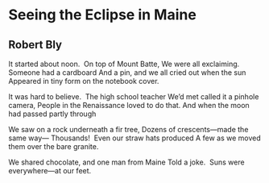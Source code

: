 # Seeing the Eclipse in Maine
## Robert Bly
It started about noon.  On top of Mount Batte,
We were all exclaiming.  Someone had a cardboard
And a pin, and we all cried out when the sun
Appeared in tiny form on the notebook cover.

It was hard to believe.  The high school teacher
We’d met called it a pinhole camera,
People in the Renaissance loved to do that.
And when the moon had passed partly through

We saw on a rock underneath a fir tree,
Dozens of crescents—made the same way—
Thousands!  Even our straw hats produced
A few as we moved them over the bare granite.

We shared chocolate, and one man from Maine
Told a joke.  Suns were everywhere—at our feet.